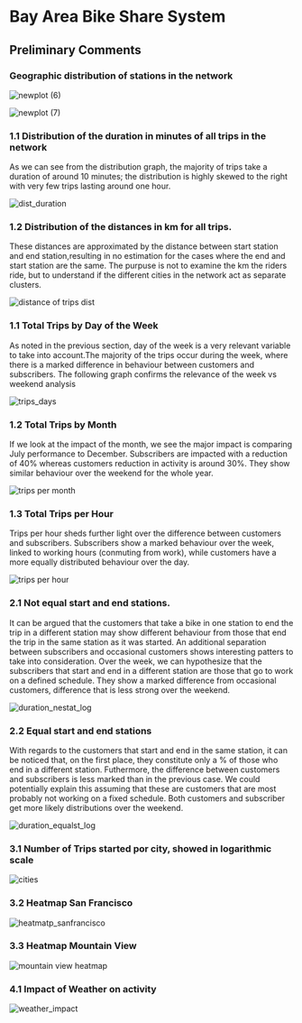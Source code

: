 # Bay Area Bike Share System

## Preliminary Comments

### Geographic distribution of stations in the network
![newplot (6)](https://user-images.githubusercontent.com/37026778/85049350-da105100-b194-11ea-8176-f51eee82775e.png)

![newplot (7)](https://user-images.githubusercontent.com/37026778/85049604-2e1b3580-b195-11ea-9c45-c63fba68d409.png)

### 1.1 Distribution of the duration in minutes of all trips in the network

As we can see from the distribution graph, the majority of trips take a duration of around 10 minutes; the distribution is
highly skewed to the right with very few trips lasting around one hour. 

![dist_duration](https://user-images.githubusercontent.com/37026778/85017944-9a357380-b16c-11ea-9acd-c33e83affaf6.png)

### 1.2 Distribution of the distances in km for all trips.

These distances are approximated by the distance between start station and end station,resulting in no estimation for the cases where the end and start station are the same. The purpuse is not to examine the km the riders ride, but to understand if the different cities in the network act as separate clusters.

![distance of trips dist](https://user-images.githubusercontent.com/37026778/85047062-9d8f2600-b191-11ea-89eb-94261a7bf885.png)

### 1.1 Total Trips by Day of the Week

As noted in the previous section, day of the week is a very relevant variable to take into account.The majority of the trips
occur during the week, where there is a marked difference in behaviour between customers and subscribers. The following graph confirms the relevance of the week vs weekend analysis
 
![trips_days](https://user-images.githubusercontent.com/37026778/85037176-4a16db00-b185-11ea-8aee-3c3ead73d163.png)

### 1.2 Total Trips by Month 

If we look at the impact of the month, we see the major impact is comparing July performance to December. Subscribers are impacted with a reduction of 40% whereas customers reduction in activity is around 30%. They show similar behaviour over the weekend for the whole year.

![trips per month](https://user-images.githubusercontent.com/37026778/85033556-5ef16f80-b181-11ea-8cc9-50363cc1139d.png)

### 1.3 Total Trips per Hour

Trips per hour sheds further light over the difference between customers and subscribers. Subscribers show a marked behaviour over the week, linked to working hours (conmuting from work), while customers have a more equally distributed behaviour over the day.

![trips per hour](https://user-images.githubusercontent.com/37026778/85033520-54cf7100-b181-11ea-97a1-90b19c71ea31.png)


### 2.1 Not equal start and end stations. 

It can be argued that the customers that take a bike in one station to end the trip in a different station may show different behaviour from those that end the trip in the same station as it was started. An additional separation between subscribers and occasional customers shows interesting patters to take into consideration. Over the week, we can hypothesize that the subscribers that start and end in a different station are those that go to work on a defined schedule. They show a marked difference from occasional customers, difference that is less strong over the weekend.

![duration_nestat_log](https://user-images.githubusercontent.com/37026778/85043551-c6f98300-b18c-11ea-8de1-768311b6214f.png)

### 2.2 Equal start and end stations

With regards to the customers that start and end in the same station, it can be noticed that, on the first place, they constitute only a % of those who end in a different station. Futhermore, the difference between customers and subscribers is less marked than in the previous case. We could potentially explain this assuming that these are customers that are most probably not working on a fixed schedule. Both customers and subscriber get more likely distributions over the weekend.

![duration_equalst_log](https://user-images.githubusercontent.com/37026778/85042974-24d99b00-b18c-11ea-8363-037437193548.png)

### 3.1 Number of Trips started por city, showed in logarithmic scale

![cities](https://user-images.githubusercontent.com/37026778/85045936-fcec3680-b18f-11ea-8c1e-8491c52a45dd.png)

### 3.2 Heatmap San Francisco

![heatmatp_sanfrancisco](https://user-images.githubusercontent.com/37026778/85045926-f8c01900-b18f-11ea-871c-b1d2b163a338.png)

### 3.3 Heatmap Mountain View

![mountain view heatmap](https://user-images.githubusercontent.com/37026778/85045911-f362ce80-b18f-11ea-9509-3bc50ef5d7e4.png)

### 4.1 Impact of Weather on activity

![weather_impact](https://user-images.githubusercontent.com/37026778/85047694-7d139b80-b192-11ea-8625-62b2bae6433e.png)

